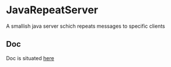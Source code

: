 # JavaRepeatServer
A smallish java server schich repeats messages to specific clients

## Doc
Doc is situated [here](https://app-rs-oc-polytech-2020.github.io/JavaRepeatServer/)
